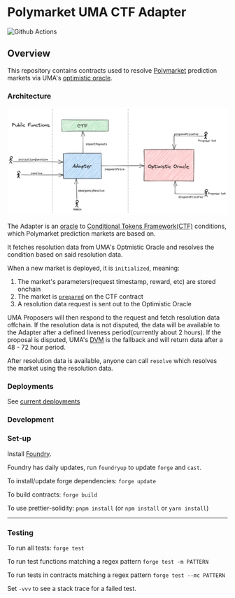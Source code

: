 # Polymarket UMA CTF Adapter

![Github Actions](https://github.com/Polymarket/uma-conditional-tokens-adapter/workflows/Tests/badge.svg)

## Overview

This repository contains contracts used to resolve [Polymarket](https://polymarket.com/) prediction markets via UMA's [optimistic oracle](https://docs.umaproject.org/oracle/optimistic-oracle-interface).

### Architecture
![Contract Architecture](./docs/adapter.png)

The Adapter is an [oracle](https://github.com/Polymarket/conditional-tokens-contracts/blob/a927b5a52cf9ace712bf1b5fe1d92bf76399e692/contracts/ConditionalTokens.sol#L65) to [Conditional Tokens Framework(CTF)](https://docs.gnosis.io/conditionaltokens/) conditions, which Polymarket prediction markets are based on.

It fetches resolution data from UMA's Optmistic Oracle and resolves the condition based on said resolution data.

When a new market is deployed, it is `initialized`, meaning:
1) The market's parameters(request timestamp, reward, etc) are stored onchain
2) The market is [`prepared`](https://github.com/Polymarket/conditional-tokens-contracts/blob/a927b5a52cf9ace712bf1b5fe1d92bf76399e692/contracts/ConditionalTokens.sol#L65) on the CTF contract
3) A resolution data request is sent out to the Optimistic Oracle

UMA Proposers will then respond to the request and fetch resolution data offchain. If the resolution data is not disputed, the data will be available to the Adapter after a defined liveness period(currently about 2 hours). If the proposal is disputed, UMA's [DVM](https://docs.umaproject.org/getting-started/oracle#umas-data-verification-mechanism) is the fallback and will return data after a 48 - 72 hour period.

After resolution data is available, anyone can call `resolve` which resolves the market using the resolution data.


### Deployments

See [current deployments](./deploys.md)

### Development

### Set-up

Install [Foundry](https://github.com/foundry-rs/foundry/).

Foundry has daily updates, run `foundryup` to update `forge` and `cast`.

To install/update forge dependencies: `forge update`

To build contracts: `forge build`

To use prettier-solidity: `pnpm install` (or `npm install` or `yarn install`)

---

### Testing

To run all tests: `forge test`

To run test functions matching a regex pattern `forge test -m PATTERN`

To run tests in contracts matching a regex pattern `forge test --mc PATTERN`

Set `-vvv` to see a stack trace for a failed test.